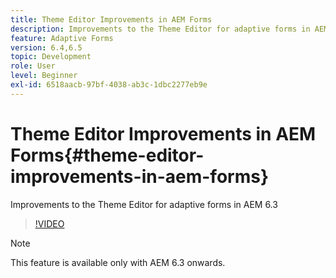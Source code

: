 ```yaml
---
title: Theme Editor Improvements in AEM Forms
description: Improvements to the Theme Editor for adaptive forms in AEM 6.3
feature: Adaptive Forms
version: 6.4,6.5
topic: Development
role: User
level: Beginner
exl-id: 6518aacb-97bf-4038-ab3c-1dbc2277eb9e
---
```

# Theme Editor Improvements in AEM Forms{#theme-editor-improvements-in-aem-forms}

Improvements to the Theme Editor for adaptive forms in AEM 6.3

>[!VIDEO](https://video.tv.adobe.com/v/19497?quality=9&learn=on)

>[!NOTE]
>
>This feature is available only with AEM 6.3 onwards.
